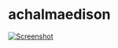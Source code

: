 # achalmaedison

[![Screenshot](/home/achalmaedison/Documents/achalmaedison/Screenshot%20from%202023-02-23%2021-20-24.png)](https://achalmaedison.netlify.app/)

